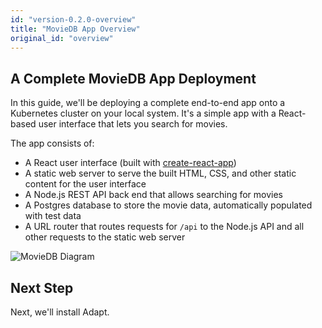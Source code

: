 ```yaml
---
id: "version-0.2.0-overview"
title: "MovieDB App Overview"
original_id: "overview"
---
```


<!-- DOCTOC SKIP -->

## A Complete MovieDB App Deployment

In this guide, we'll be deploying a complete end-to-end app onto a Kubernetes cluster on your local system.
It's a simple app with a React-based user interface that lets you search for movies.

The app consists of:

* A React user interface (built with [create-react-app](https://create-react-app.dev/docs/getting-started/))
* A static web server to serve the built HTML, CSS, and other static content for the user interface
* A Node.js REST API back end that allows searching for movies
* A Postgres database to store the movie data, automatically populated with test data
* A URL router that routes requests for `/api` to the Node.js API and all other requests to the static web server

![MovieDB Diagram](assets/getting_started/overview.png)

## Next Step

Next, we'll install Adapt.
